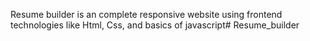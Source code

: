Resume builder is an complete responsive website using frontend technologies like Html, Css, and basics of javascript# Resume_builder
